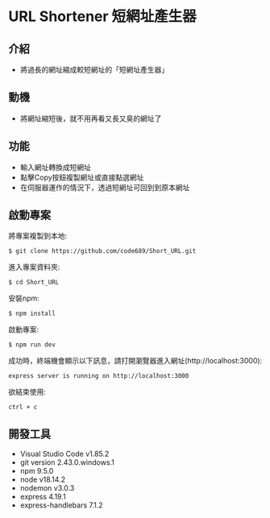 # URL Shortener 短網址產生器
## 介紹
- 將過長的網址縮成較短網址的「短網址產生器」

## 動機
- 將網址縮短後，就不用再看又長又臭的網址了

## 功能
- 輸入網址轉換成短網址
- 點擊Copy按鈕複製網址或直接點選網址
- 在伺服器運作的情況下，透過短網址可回到到原本網址

## 啟動專案
將專案複製到本地:
```
$ git clone https://github.com/code689/Short_URL.git
```
進入專案資料夾:
```
$ cd Short_URL
```
安裝npm:
```
$ npm install
```
啟動專案:
```
$ npm run dev
```

成功時，終端機會顯示以下訊息，請打開瀏覽器進入網址(http://localhost:3000):
```
express server is running on http://localhost:3000
```

欲結束使用:
```
ctrl + c
```

## 開發工具

* Visual Studio Code v1.85.2
* git version 2.43.0.windows.1
* npm 9.5.0
* node v18.14.2
* nodemon v3.0.3
* express 4.19.1
* express-handlebars 7.1.2
